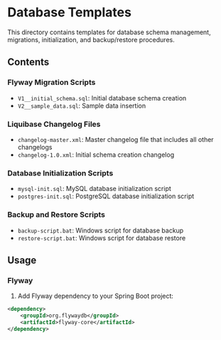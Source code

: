 # Database Templates

This directory contains templates for database schema management, migrations, initialization, and backup/restore procedures.

## Contents

### Flyway Migration Scripts
- `V1__initial_schema.sql`: Initial database schema creation
- `V2__sample_data.sql`: Sample data insertion

### Liquibase Changelog Files
- `changelog-master.xml`: Master changelog file that includes all other changelogs
- `changelog-1.0.xml`: Initial schema creation changelog

### Database Initialization Scripts
- `mysql-init.sql`: MySQL database initialization script
- `postgres-init.sql`: PostgreSQL database initialization script

### Backup and Restore Scripts
- `backup-script.bat`: Windows script for database backup
- `restore-script.bat`: Windows script for database restore

## Usage

### Flyway

1. Add Flyway dependency to your Spring Boot project:
```xml
<dependency>
    <groupId>org.flywaydb</groupId>
    <artifactId>flyway-core</artifactId>
</dependency>